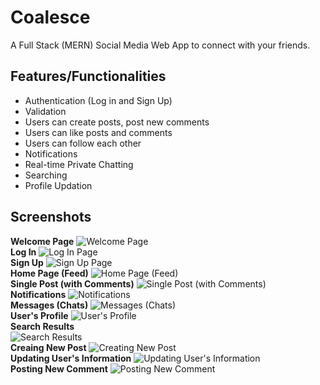 # Coalesce

A Full Stack (MERN) Social Media Web App to connect with your friends.

## Features/Functionalities

- Authentication (Log in and Sign Up)
- Validation
- Users can create posts, post new comments
- Users can like posts and comments
- Users can follow each other
- Notifications
- Real-time Private Chatting
- Searching
- Profile Updation

## Screenshots

**Welcome Page**
![Welcome Page](https://i.imgur.com/g08VnSg.png)\
**Log In**
![Log In Page](https://i.imgur.com/g08VnSg.png)\
**Sign Up**
![Sign Up Page](https://i.imgur.com/fzlOgzk.png)\
**Home Page (Feed)**
![Home Page (Feed)](https://i.imgur.com/fzlOgzk.png)\
**Single Post (with Comments)**
![Single Post (with Comments)](https://i.imgur.com/GAQEQlk.png)\
**Notifications**
![Notifications](https://i.imgur.com/4nEWN0w.png)\
**Messages (Chats)**
![Messages (Chats)](https://i.imgur.com/7Y2lHX0.png)\
**User's Profile**
![User's Profile](https://i.imgur.com/ETuLzMT.png)\
**Search Results**\
![Search Results](https://i.imgur.com/4MlDFXd.png)\
**Creaing New Post**
![Creating New Post](https://i.imgur.com/8cQ5hH4.png)\
**Updating User's Information**
![Updating User's Information](https://i.imgur.com/ln0zS30.png)\
**Posting New Comment**
![Posting New Comment](https://i.imgur.com/pDmkgmt.png)
